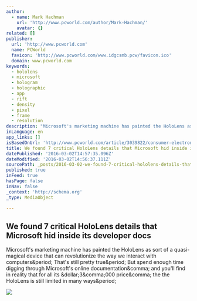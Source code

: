 ```yaml
---
author:
  - name: Mark Hachman
    url: 'http://www.pcworld.com/author/Mark-Hachman/'
    avatar: {}
related: []
publisher:
  url: 'http://www.pcworld.com'
  name: PCWorld
  favicon: 'http://www.pcworld.com/www.idgcsmb.pcw/favicon.ico'
  domain: www.pcworld.com
keywords:
  - hololens
  - microsoft
  - hologram
  - holographic
  - app
  - rift
  - density
  - pixel
  - frame
  - resolution
description: "Microsoft's marketing machine has painted the HoloLens as sort of a quasi-magical device that can revolutionize the way we interact with computers. That's still pretty true. But spend enough time digging through Microsoft's online documentation, and you'll find in reality that for all its $3,000 price, the the HoloLens is still limited in many ways."
inLanguage: en
app_links: []
isBasedOnUrl: 'http://www.pcworld.com/article/3039822/consumer-electronics/we-found-7-critical-hololens-details-that-microsoft-hid-inside-its-developer-docs.html'
title: We found 7 critical HoloLens details that Microsoft hid inside its developer docs
datePublished: '2016-03-02T14:57:35.096Z'
dateModified: '2016-03-02T14:56:37.111Z'
sourcePath: _posts/2016-03-02-we-found-7-critical-hololens-details-that-microsoft-hid-insi.md
published: true
inFeed: true
hasPage: false
inNav: false
_context: 'http://schema.org'
_type: MediaObject

---
```

<article style=""><h1>We found 7 critical HoloLens details that Microsoft hid inside its developer docs</h1><p>Microsoft's marketing machine has painted the HoloLens as sort of a quasi-magical device that can revolutionize the way we interact with computers&amp;period; That's still pretty true&amp;period; But spend enough time digging through Microsoft's online documentation&amp;comma; and you'll find in reality that for all its &amp;dollar;3&amp;comma;000 price&amp;comma; the the HoloLens is still limited in many ways&amp;period;</p><img src="http://images.techhive.com/images/article/2015/11/6a017c3334c51a970b01b7c7f2f53d970b-100630674-large.jpg" /></article>